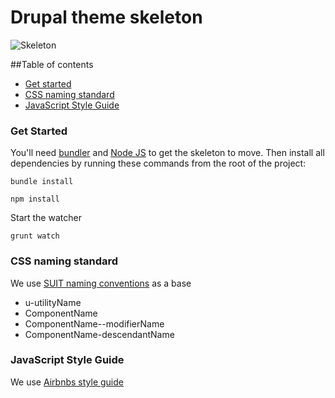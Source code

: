 # Drupal theme skeleton

![Skeleton](http://i.imgur.com/VvoIcPU.gif)

##Table of contents

* [Get started](#Get-started)
* [CSS naming standard](#CSS-naming-standard)
* [JavaScript Style Guide](#JavaScript-Style-Guide)

<a name="CSS-naming-standard"></a>
### Get Started
You'll need [bundler](http://bundler.io/) and [Node JS](http://nodejs.org/) to get the skeleton to move.
Then install all dependencies by running these commands from the root of the project:

``bundle install``

``npm install``

Start the watcher

``grunt watch``

<a name="CSS-naming-standard"></a>
### CSS naming standard
We use [SUIT naming conventions](https://github.com/suitcss/suit/blob/master/doc/naming-conventions.md) as a base

* u-utilityName
* ComponentName
* ComponentName--modifierName
* ComponentName-descendantName

<a name="JavaScript-Style-Guide"></a>
### JavaScript Style Guide
We use [Airbnbs style guide](https://github.com/airbnb/javascript)
